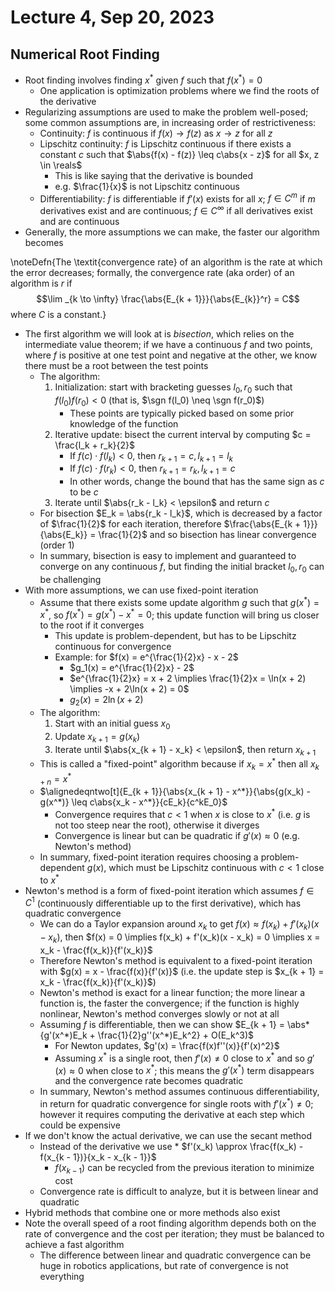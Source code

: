 # Lecture 4, Sep 20, 2023

## Numerical Root Finding

* Root finding involves finding $x^*$ given $f$ such that $f(x^*) = 0$
	* One application is optimization problems where we find the roots of the derivative
* Regularizing assumptions are used to make the problem well-posed; some common assumptions are, in increasing order of restrictiveness:
	* Continuity: $f$ is continuous if $f(x) \to f(z)$ as $x \to z$ for all $z$
	* Lipschitz continuity: $f$ is Lipschitz continuous if there exists a constant $c$ such that $\abs{f(x) - f(z)} \leq c\abs{x - z}$ for all $x, z \in \reals$
		* This is like saying that the derivative is bounded
		* e.g. $\frac{1}{x}$ is not Lipschitz continuous
	* Differentiability: $f$ is differentiable if $f'(x)$ exists for all $x$; $f \in C^m$ if $m$ derivatives exist and are continuous; $f \in C^\infty$ if all derivatives exist and are continuous
* Generally, the more assumptions we can make, the faster our algorithm becomes

\noteDefn{The \textit{convergence rate} of an algorithm is the rate at which the error decreases; formally, the convergence rate (aka order) of an algorithm is $r$ if $$\lim _{k \to \infty} \frac{\abs{E_{k + 1}}}{\abs{E_{k}}^r} = C$$ where $C$ is a constant.}

* The first algorithm we will look at is *bisection*, which relies on the intermediate value theorem; if we have a continuous $f$ and two points, where $f$ is positive at one test point and negative at the other, we know there must be a root between the test points
	* The algorithm:
		1. Initialization: start with bracketing guesses $l_0, r_0$ such that $f(l_0)f(r_0) < 0$ (that is, $\sgn f(l_0) \neq \sgn f(r_0)$)
			* These points are typically picked based on some prior knowledge of the function
		2. Iterative update: bisect the current interval by computing $c = \frac{l_k + r_k}{2}$
			* If $f(c) \cdot f(l_k) < 0$, then $r_{k + 1} = c, l_{k + 1} = l_k$
			* If $f(c) \cdot f(r_k) < 0$, then $r_{k + 1} = r_k, l_{k + 1} = c$
			* In other words, change the bound that has the same sign as $c$ to be $c$
		3. Iterate until $\abs{r_k - l_k} < \epsilon$ and return $c$
	* For bisection $E_k = \abs{r_k - l_k}$, which is decreased by a factor of $\frac{1}{2}$ for each iteration, therefore $\frac{\abs{E_{k + 1}}}{\abs{E_k}} = \frac{1}{2}$ and so bisection has linear convergence (order 1)
	* In summary, bisection is easy to implement and guaranteed to converge on any continuous $f$, but finding the initial bracket $l_0, r_0$ can be challenging
* With more assumptions, we can use fixed-point iteration
	* Assume that there exists some update algorithm $g$ such that $g(x^*) = x^*$, so $f(x^*) = g(x^*) - x^* = 0$; this update function will bring us closer to the root if it converges
		* This update is problem-dependent, but has to be Lipschitz continuous for convergence
		* Example: for $f(x) = e^{\frac{1}{2}x} - x - 2$
			* $g_1(x) = e^{\frac{1}{2}x} - 2$
			* $e^{\frac{1}{2}x} = x + 2 \implies \frac{1}{2}x = \ln(x + 2) \implies -x + 2\ln(x + 2) = 0$
			* $g_2(x) = 2\ln(x + 2)$
	* The algorithm:
		1. Start with an initial guess $x_0$
		2. Update $x_{k + 1} = g(x_k)$
		3. Iterate until $\abs{x_{k + 1} - x_k} < \epsilon$, then return $x_{k + 1}$
	* This is called a "fixed-point" algorithm because if $x_k = x^*$ then all $x_{k + n} = x^*$
	* $\alignedeqntwo[t]{E_{k + 1}}{\abs{x_{k + 1} - x^*}}{\abs{g(x_k) - g(x^*)} \leq c\abs{x_k - x^*}}{cE_k}{c^kE_0}$
		* Convergence requires that $c < 1$ when $x$ is close to $x^*$ (i.e. $g$ is not too steep near the root), otherwise it diverges
		* Convergence is linear but can be quadratic if $g'(x) \approx 0$ (e.g. Newton's method)
	* In summary, fixed-point iteration requires choosing a problem-dependent $g(x)$, which must be Lipschitz continuous with $c < 1$ close to $x^*$
* Newton's method is a form of fixed-point iteration which assumes $f \in C^1$ (continuously differentiable up to the first derivative), which has quadratic convergence
	* We can do a Taylor expansion around $x_k$ to get $f(x) \approx f(x_k) + f'(x_k)(x - x_k)$, then $f(x) = 0 \implies f(x_k) + f'(x_k)(x - x_k) = 0 \implies x = x_k - \frac{f(x_k)}{f'(x_k)}$
	* Therefore Newton's method is equivalent to a fixed-point iteration with $g(x) = x - \frac{f(x)}{f'(x)}$ (i.e. the update step is $x_{k + 1} = x_k - \frac{f(x_k)}{f'(x_k)}$)
	* Newton's method is exact for a linear function; the more linear a function is, the faster the convergence; if the function is highly nonlinear, Newton's method converges slowly or not at all
	* Assuming $f$ is differentiable, then we can show $E_{k + 1} = \abs*{g'(x^*)E_k + \frac{1}{2}g''(x^*)E_k^2} + O(E_k^3)$
		* For Newton updates, $g'(x) = \frac{f(x)f''(x)}{f'(x)^2}$
		* Assuming $x^*$ is a single root, then $f'(x) \neq 0$ close to $x^*$ and so $g'(x) \approx 0$ when close to $x^*$; this means the $g'(x^*)$ term disappears and the convergence rate becomes quadratic
	* In summary, Newton's method assumes continuous differentiability, in return for quadratic convergence for single roots with $f'(x^*) \neq 0$; however it requires computing the derivative at each step which could be expensive
* If we don't know the actual derivative, we can use the secant method
	* Instead of the derivative we use * $f'(x_k) \approx \frac{f(x_k) - f(x_{k - 1})}{x_k - x_{k - 1}}$
		* $f(x_{k - 1})$ can be recycled from the previous iteration to minimize cost
	* Convergence rate is difficult to analyze, but it is between linear and quadratic
* Hybrid methods that combine one or more methods also exist
* Note the overall speed of a root finding algorithm depends both on the rate of convergence and the cost per iteration; they must be balanced to achieve a fast algorithm
	* The difference between linear and quadratic convergence can be huge in robotics applications, but rate of convergence is not everything

